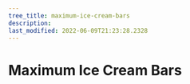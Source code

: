 ```yaml
---
tree_title: maximum-ice-cream-bars
description: 
last_modified: 2022-06-09T21:23:28.2328
---
```


# Maximum Ice Cream Bars
